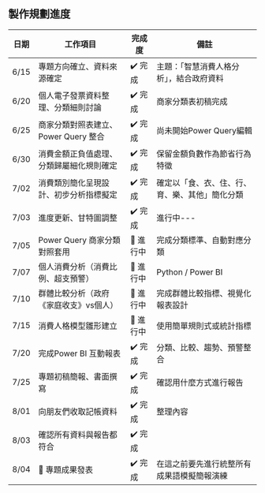 ## 製作規劃進度
| 日期   | 工作項目                             | 完成度   | 備註                                  |
| ------ | ------------------------------------ | -------- | ------------------------------------- |
| 6/15 | 專題方向確立、資料來源確定           | ✔️ 完成  | 主題：「智慧消費人格分析」，結合政府資料 |
| 6/20 | 個人電子發票資料整理、分類細則討論 | ✔️ 完成 | 商家分類表初稿完成                     |
| 6/25 | 商家分類對照表建立、Power Query 整合 | ✔️ 完成 | 尚未開始Power Query編輯                |
| 6/30 | 消費金額正負值處理、分類歸屬細化規則確定 | ✔️ 完成 | 保留金額負數作為節省行為特徵                |
| 7/02 | 消費類別簡化呈現設計、初步分析指標擬定 | ✔️ 完成 | 確定以「食、衣、住、行、育、樂、其他」簡化分類     |
| 7/03 | 進度更新、甘特圖調整 | ✔️ 完成 | 進行中---     |
| 7/05 | Power Query 商家分類對照套用 | 🔄 進行中 | 完成分類標準、自動對應分類     |
| 7/07 | 個人消費分析（消費比例、超支預警） |  🔄 進行中 | Python / Power BI     |
| 7/10 | 群體比較分析（政府《家庭收支》vs個人） | 🔄 進行中 | 完成群體比較指標、視覺化報表設計    |
| 7/15 | 消費人格模型雛形建立 |  🔄 進行中 | 使用簡單規則式或統計指標    |
| 7/20 | 完成Power BI 互動報表 | ✔️ 完成 | 分類、比較、趨勢、預警整合    |
| 7/25 | 專題初稿簡報、書面撰寫 | ✔️ 完成 | 確認用什麼方式進行報告    |
| 8/01 | 向朋友們收取記帳資料 | ✔️ 完成 | 整理內容    |
| 8/03 | 確認所有資料與報告都符合 | ✔️ 完成 |     |
| 8/04 | 🏁 專題成果發表 | ✔️ 完成 |  在這之前要先進行統整所有成果語模擬簡報演練   |
